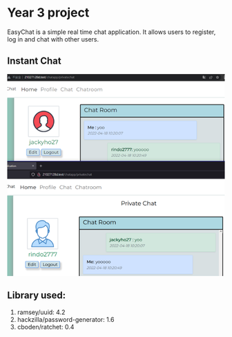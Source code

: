 # Year 3 project

EasyChat is a simple real time chat application. It allows users to register, log in and chat with other users.


## Instant Chat
![chat](./chat.png)

## Library used:
1. ramsey/uuid: 4.2
2. hackzilla/password-generator: 1.6
3. cboden/ratchet: 0.4

